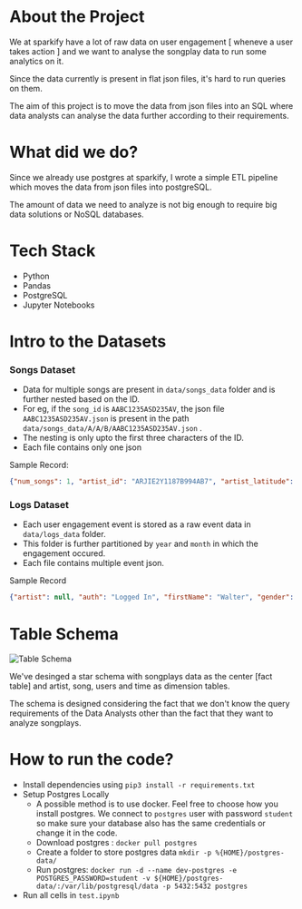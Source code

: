 # About the Project
We at sparkify have a lot of raw data on user engagement [ wheneve a user takes action ] and we want to analyse the songplay data to run some analytics on it.

Since the data currently is present in flat json files, it's hard to run queries on them. 

The aim of this project is to move the data from json files into an SQL where data analysts can analyse the data further according to their requirements.

# What did we do?
Since we already use postgres at sparkify, I wrote a simple ETL pipeline which moves the data from json files into postgreSQL. 

The amount of data we need to analyze is not big enough to require big data solutions or NoSQL databases.


# Tech Stack
* Python
* Pandas
* PostgreSQL
* Jupyter Notebooks

# Intro to the Datasets

### Songs Dataset
* Data for multiple songs are present in `data/songs_data` folder and is further nested based on the ID.
* For eg, if the `song_id` is `AABC1235ASD235AV`, the json file `AABC1235ASD235AV.json` is present in the path `data/songs_data/A/A/B/AABC1235ASD235AV.json` . 
* The nesting is only upto the first three characters of the ID.
* Each file contains only one json

Sample Record:
```json
{"num_songs": 1, "artist_id": "ARJIE2Y1187B994AB7", "artist_latitude": null, "artist_longitude": null, "artist_location": "", "artist_name": "Line Renaud", "song_id": "SOUPIRU12A6D4FA1E1", "title": "Der Kleine Dompfaff", "duration": 152.92036, "year": 0}
```

### Logs Dataset
* Each user engagement event is stored as a raw event data in `data/logs_data` folder.
* This folder is further partitioned by `year` and `month` in which the engagement occured.
* Each file contains multiple event json.

Sample Record
```json
{"artist": null, "auth": "Logged In", "firstName": "Walter", "gender": "M", "itemInSession": 0, "lastName": "Frye", "length": null, "level": "free", "location": "San Francisco-Oakland-Hayward, CA", "method": "GET","page": "Home", "registration": 1540919166796.0, "sessionId": 38, "song": null, "status": 200, "ts": 1541105830796, "userAgent": "\"Mozilla\/5.0 (Macintosh; Intel Mac OS X 10_9_4) AppleWebKit\/537.36 (KHTML, like Gecko) Chrome\/36.0.1985.143 Safari\/537.36\"", "userId": "39"}
```

# Table Schema

![Table Schema](https://i.ibb.co/ChRQpK3/Screenshot-2021-10-25-at-8-40-42-AM.png "Table Schema")

We've desinged a star schema with songplays data as the center [fact table] and artist, song, users and time as dimension tables.

The schema is designed considering the fact that we don't know the query requirements of the Data Analysts other than the fact that they want to analyze songplays.

# How to run the code?

* Install dependencies using `pip3 install -r requirements.txt`
* Setup Postgres Locally
  * A possible method is to use docker. Feel free to choose how you install postgres. We connect to `postgres` user with password `student` so make sure your database also has the same credentials or change it in the code.
  * Download postgres : `docker pull postgres`
  * Create a folder to store postgres data `mkdir -p %{HOME}/postgres-data/`
  * Run postgres: `docker run -d --name dev-postgres -e POSTGRES_PASSWORD=student -v ${HOME}/postgres-data/:/var/lib/postgresql/data -p 5432:5432 postgres`
* Run all cells in `test.ipynb`